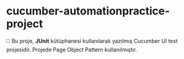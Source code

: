 # cucumber-automationpractice-project

◻️ Bu proje, **JUnit** kütüphanesi kullanılarak yazılmış Cucumber UI test projesidir. Projede Page Object Pattern kullanılmıştır.
